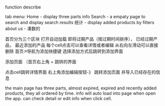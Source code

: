 function describe

tab menu:
	Home - display three parts info
	Search - a empaty page to search and display search results
	统计 - display added products by filters
	about us - 凑数的

首页分为三个区块
打开自动加载 即将过期产品（按过期时间排序）， 已经过期产品， 最近添加的产品
每个cell点击可以查看详情或者编辑 从右向左滑动可以直接删除
首页↗️导航为添加快捷键
选择添加方式后跳转到添加界面 

添加页面 （首页右上角 + 跳转的界面 

点击cell跳转详情界面 右上角添加编辑按钮-》 跳转添加页面 并导入已经存在的信息



the main page has three parts, almost expired, expired and recently added products, they all ordered by time.
info will auto load into page when open the app.
can check detail or edit info when click cell.